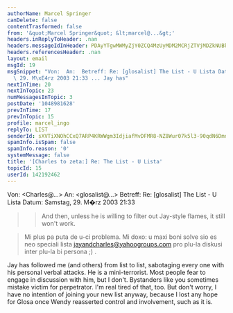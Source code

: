```yaml
---
authorName: Marcel Springer
canDelete: false
contentTrasformed: false
from: '&quot;Marcel Springer&quot; &lt;marcel@...&gt;'
headers.inReplyToHeader: .nan
headers.messageIdInHeader: PDAyYTgwMWMyZjY0ZCQ4MzUyMDM2MCRjZTVjMDZkNUBkZWZhdWx0Pg==
headers.referencesHeader: .nan
layout: email
msgId: 19
msgSnippet: "Von:  An:  Betreff: Re: [glosalist] The List - U Lista Datum: Samstag,\
  \ 29. M\xE4rz 2003 21:33 ... Jay has"
nextInTime: 20
nextInTopic: 23
numMessagesInTopic: 3
postDate: '1048981628'
prevInTime: 17
prevInTopic: 15
profile: marcel_ingo
replyTo: LIST
senderId: sXVTiXNOhCCxQ7ARP4KRWWgm3IdjiafMvDFMR8-NZ8Wur07k5l3-90qdN6DmnCQ-fUBIIsvDPpBJ10q3TRCdwOw7bl0_HFFyKyKlN2R8
spamInfo.isSpam: false
spamInfo.reason: '0'
systemMessage: false
title: '[Charles to zeta:] Re: The List - U Lista'
topicId: 15
userId: 142192462
---
```


Von: <Charles@...>
An: <glosalist@...>
Betreff: Re: [glosalist] The List - U Lista
Datum: Samstag, 29. M�rz 2003 21:33

>> And then, unless he is willing to filter out Jay-style flames, it
>> still won't work.

> Mi plus pa puta de u-ci problema.  Mi doxo: u maxi boni solve sio es
> neo speciali lista jayandcharles@yahoogroups.com pro plu-la diskusi
> inter plu-la bi persona ;) .

Jay has followed me (and others) from list to list, sabotaging
every one with his personal verbal attacks. He is a mini-terrorist.
Most people fear to engage in discussion with him, but I don't.
Bystanders like you sometimes mistake victim for perpetrator.
I'm real tired of that, too. But don't worry, I have no intention
of joining your new list anyway, because I lost any hope for Glosa
once Wendy reasserted control and involvement, such as it is.



